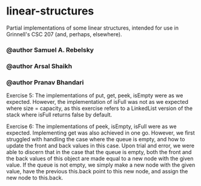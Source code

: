 linear-structures
=================

Partial implementations of some linear structures, intended for use
in Grinnell's CSC 207 (and, perhaps, elsewhere).

### @author Samuel A. Rebelsky
### @author Arsal Shaikh
### @author Pranav Bhandari

Exercise 5:
The implementations of put, get, peek, isEmpty were as we expected. However,
the implementation of isFull was not as we expected where size = capacity, as this
exercise refers to a LinkedList version of the stack where isFull returns false by default.

Exercise 6:
The implementations of peek, isEmpty, isFull were as we expected. Implementing get 
was also achieved in one go. However, we first struggled with handling the case where the 
queue is empty, and how to update the front and back values in this case. Upon trial and error, 
we were able to discern that in the case that the queue is empty, both the front and the back values 
of this object are made equal to a new node with the given value. If the queue is not empty, 
we simply make a new node with the given value, have the previous this.back point to this new node, 
and assign the new node to this.back. 
